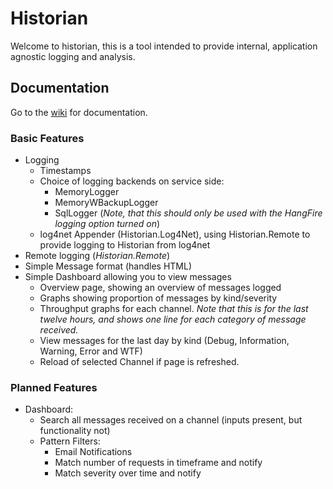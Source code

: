 # Historian

Welcome to historian, this is a tool intended to provide internal, application agnostic logging and analysis.

## Documentation
Go to the [wiki](../../wiki/Home) for documentation.

### Basic Features
- Logging
  - Timestamps
  - Choice of logging backends on service side:
    - MemoryLogger
    - MemoryWBackupLogger
    - SqlLogger (*Note, that this should only be used with the HangFire logging option turned on*)
  - log4net Appender (Historian.Log4Net), using Historian.Remote to provide logging to Historian from log4net
- Remote logging (*Historian.Remote*)
- Simple Message format (handles HTML)
- Simple Dashboard allowing you to view messages
  - Overview page, showing an overview of messages logged
  - Graphs showing proportion of messages by kind/severity
  - Throughput graphs for each channel. *Note that this is for the last twelve hours, and shows one line for each category of message received.*
  - View messages for the last day by kind (Debug, Information, Warning, Error and WTF)
  - Reload of selected Channel if page is refreshed.

### Planned Features
- Dashboard:
  - Search all messages received on a channel (inputs present, but functionality not)
  - Pattern Filters:
    - Email Notifications
    - Match number of requests in timeframe and notify
    - Match severity over time and notify
